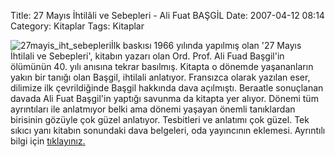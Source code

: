 Title: 27 Mayıs İhtilâli ve Sebepleri - Ali Fuat BAŞGİL
Date: 2007-04-12 08:14
Category: Kitaplar
Tags: Kitaplar

![27mayis_iht_sebepleri][]</a>İlk baskısı 1966 yılında yapılmış olan
'27 Mayıs İhtilali ve Sebepleri', kitabın yazarı olan Ord. Prof. Ali
Fuad Başgil'in ölümünün 40. yılı anısına tekrar basılmış. Kitapta o
dönemde yaşananların yakın bir tanığı olan Başgil, ihtilali anlatıyor.
Fransızca olarak yazılan eser, dilimize ilk çevrildiğinde Başgil
hakkında dava açılmıştı. Beraatle sonuçlanan davada Ali Fuat Başgil'in
yaptığı savunma da kitapta yer alıyor. Dönemi tüm ayrıntıları ile
anlatmıyor belki ama dönemi yaşayan önemli tanıklardan birisinin gözüyle
çok güzel anlatıyor. Tesbitleri ve anlatımı çok güzel. Tek sıkıcı yanı
kitabın sonundaki dava belgeleri, oda yayıncının eklemesi. Ayrıntılı
bilgi için [tıklayınız.][]

  [27mayis_iht_sebepleri]: /images/27mayis_iht_sebepleri.kucukresim.jpg
  [tıklayınız.]: http://www.netkitap.com/kitap/67617/27_mayis_ihtil%E2li_ve_sebepleri.htm
